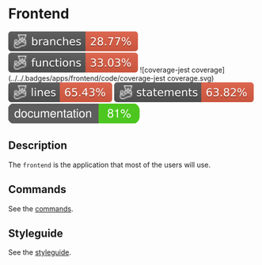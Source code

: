 # Frontend

![coverage-branches](../../.badges/apps/frontend/code/coverage-branches.svg)
![coverage-functions](../../.badges/apps/frontend/code/coverage-functions.svg)
![coverage-jest coverage](../../.badges/apps/frontend/code/coverage-jest coverage.svg)
![coverage-lines](../../.badges/apps/frontend/code/coverage-lines.svg)
![coverage-statements](../../.badges/apps/frontend/code/coverage-statements.svg)
![coverage-badge-documentation](../../.badges/apps/frontend/comment/coverage.svg)

## Description

The `frontend` is the application that most of the users will use.

## Commands

See the [commands](./docs/commands.md).

## Styleguide

See the [styleguide](./docs/styleguide.md).
